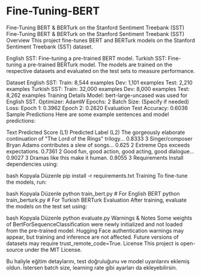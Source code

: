 # Fine-Tuning-BERT
Fine-Tuning BERT &amp; BERTurk on the Stanford Sentiment Treebank (SST)
Fine-Tuning BERT & BERTurk on the Stanford Sentiment Treebank (SST)
Overview
This project fine-tunes BERT and BERTurk models on the Stanford Sentiment Treebank (SST) dataset.

English SST: Fine-tuning a pre-trained BERT model.
Turkish SST: Fine-tuning a pre-trained BERTurk model.
The models are trained on the respective datasets and evaluated on the test sets to measure performance.

Dataset
English SST:
Train: 8,544 examples
Dev: 1,101 examples
Test: 2,210 examples
Turkish SST:
Train: 32,000 examples
Dev: 8,000 examples
Test: 8,262 examples
Training Details
Model: bert-large-uncased was used for English SST.
Optimizer: AdamW
Epochs: 2
Batch Size: (Specify if needed)
Loss:
Epoch 1: 0.3962
Epoch 2: 0.2620
Evaluation
Test Accuracy: 0.6036
Sample Predictions
Here are some example sentences and model predictions:

Text	Predicted Score (L1)	Predicted Label (L2)
The gorgeously elaborate continuation of "The Lord of the Rings" trilogy...	0.8333	3
Singer/composer Bryan Adams contributes a slew of songs...	0.625	2
Extreme Ops exceeds expectations.	0.7361	2
Good fun, good action, good acting, good dialogue...	0.9027	3
Dramas like this make it human.	0.8055	3
Requirements
Install dependencies using:

bash
Kopyala
Düzenle
pip install -r requirements.txt
Training
To fine-tune the models, run:

bash
Kopyala
Düzenle
python train_bert.py  # For English BERT
python train_berturk.py  # For Turkish BERTurk
Evaluation
After training, evaluate the models on the test set using:

bash
Kopyala
Düzenle
python evaluate.py
Warnings & Notes
Some weights of BertForSequenceClassification were newly initialized and not loaded from the pre-trained model.
Hugging Face authentication warnings may appear, but training and inference are not affected.
Future versions of datasets may require trust_remote_code=True.
License
This project is open-source under the MIT License.

Bu haliyle eğitim detaylarını, test doğruluğunu ve model uyarılarını eklemiş oldun. İstersen batch size, learning rate gibi ayarları da ekleyebilirsin.
